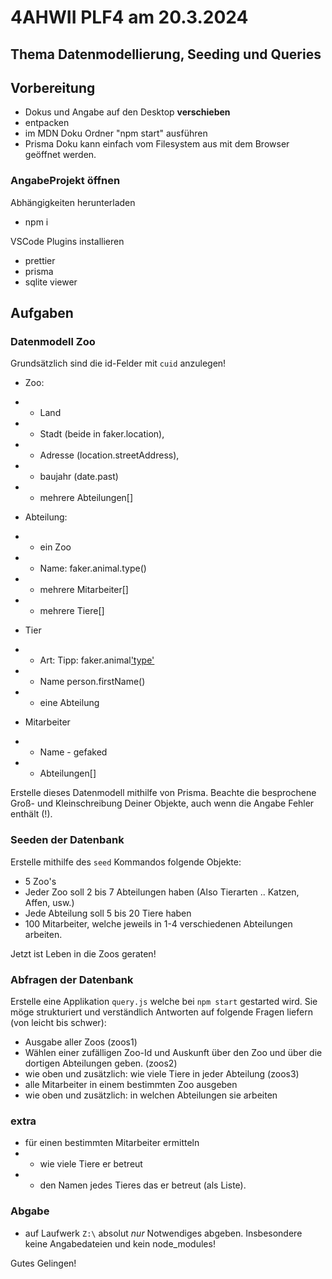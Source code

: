 # 4AHWII PLF4 am 20.3.2024

## Thema Datenmodellierung, Seeding und Queries

## Vorbereitung

- Dokus und Angabe auf den Desktop **verschieben**
- entpacken
- im MDN Doku Ordner "npm start" ausführen
- Prisma Doku kann einfach vom Filesystem aus mit dem Browser geöffnet werden.

### AngabeProjekt öffnen

Abhängigkeiten herunterladen

- npm i

VSCode Plugins installieren

- prettier
- prisma
- sqlite viewer

## Aufgaben

### Datenmodell Zoo

Grundsätzlich sind die id-Felder mit `cuid` anzulegen!

- Zoo:
- - Land
- - Stadt (beide in faker.location),
- - Adresse (location.streetAddress),
- - baujahr (date.past)
- - mehrere Abteilungen[]

- Abteilung:
- - ein Zoo
- - Name: faker.animal.type()
- - mehrere Mitarbeiter[]
- - mehrere Tiere[]

- Tier
- - Art: Tipp: faker.animal['type']()
- - Name person.firstName()
- - eine Abteilung

- Mitarbeiter
- - Name - gefaked
- - Abteilungen[]

Erstelle dieses Datenmodell mithilfe von Prisma. Beachte die besprochene Groß-
und Kleinschreibung Deiner Objekte, auch wenn die Angabe Fehler enthält (!).

### Seeden der Datenbank

Erstelle mithilfe des `seed` Kommandos folgende Objekte:

- 5 Zoo's
- Jeder Zoo soll 2 bis 7 Abteilungen haben (Also Tierarten .. Katzen, Affen,
    usw.)
- Jede Abteilung soll 5 bis 20 Tiere haben
- 100 Mitarbeiter, welche jeweils in 1-4 verschiedenen Abteilungen arbeiten.

Jetzt ist Leben in die Zoos geraten!

### Abfragen der Datenbank

Erstelle eine Applikation `query.js` welche bei `npm start` gestarted wird. Sie
möge strukturiert und verständlich Antworten auf folgende Fragen liefern (von
leicht bis schwer):

- Ausgabe aller Zoos (zoos1)
- Wählen einer zufälligen Zoo-Id und Auskunft über den Zoo und über die
    dortigen Abteilungen geben. (zoos2)
- wie oben und zusätzlich: wie viele Tiere in jeder Abteilung (zoos3)
- alle Mitarbeiter in einem bestimmten Zoo ausgeben
- wie oben und zusätzlich: in welchen Abteilungen sie arbeiten

### extra

- für einen bestimmten Mitarbeiter ermitteln
- - wie viele Tiere er betreut
- - den Namen jedes Tieres das er betreut (als Liste).

### Abgabe

- auf Laufwerk `Z:\` absolut _nur_ Notwendiges abgeben. Insbesondere keine
    Angabedateien und kein node_modules!

Gutes Gelingen!
